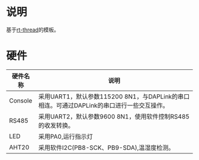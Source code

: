 # 说明

基于[rt-thread](https://www.rt-thread.org)的模板。

# 硬件

| 硬件名称 | 说明                                                         |
| -------- | ------------------------------------------------------------ |
| Console  | 采用UART1，默认参数115200 8N1，与DAPLink的串口相连。可通过DAPLink的串口进行一些交互操作。 |
| RS485    | 采用UART2，默认参数9600 8N1，使用软件控制RS485的收发转换。   |
| LED      | 采用PA0,运行指示灯                                           |
| AHT20    | 采用软件I2C(PB8-SCK、PB9-SDA),温湿度检测。                   |

